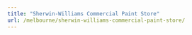 ```yaml
---
title: "Sherwin-Williams Commercial Paint Store"
url: /melbourne/sherwin-williams-commercial-paint-store/
---
```

